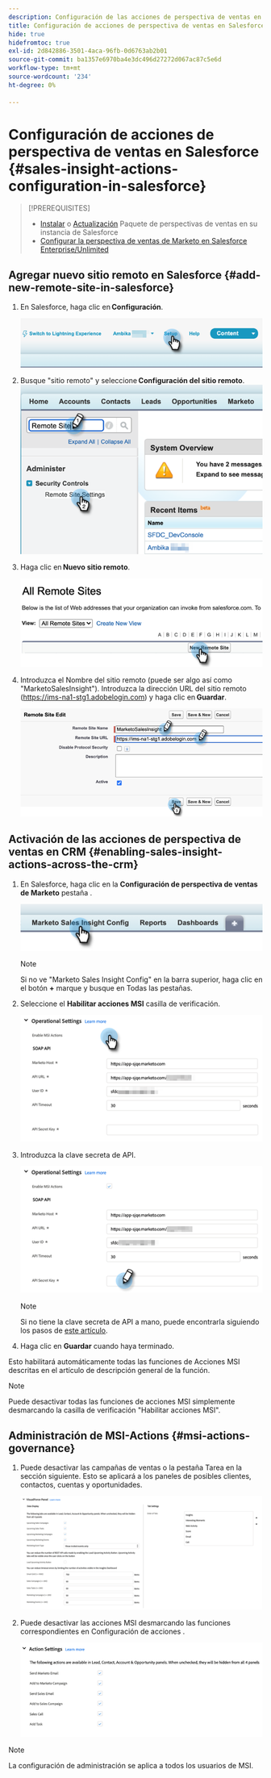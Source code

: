 ```yaml
---
description: Configuración de las acciones de perspectiva de ventas en Salesforce - Documentos de Marketo - Documentación del producto
title: Configuración de acciones de perspectiva de ventas en Salesforce
hide: true
hidefromtoc: true
exl-id: 2d842886-3501-4aca-96fb-0d6763ab2b01
source-git-commit: ba1357e6970ba4e3dc496d27272d067ac87c5e6d
workflow-type: tm+mt
source-wordcount: '234'
ht-degree: 0%

---
```


# Configuración de acciones de perspectiva de ventas en Salesforce {#sales-insight-actions-configuration-in-salesforce}

>[!PREREQUISITES]
>
>* [Instalar](/help/marketo/product-docs/marketo-sales-insight/msi-for-salesforce/installation/install-marketo-sales-insight-package-in-salesforce-appexchange.md) o [Actualización](/help/marketo/product-docs/marketo-sales-insight/msi-for-salesforce/upgrading/upgrading-your-msi-package.md) Paquete de perspectivas de ventas en su instancia de Salesforce
>* [Configurar la perspectiva de ventas de Marketo en Salesforce Enterprise/Unlimited](/help/marketo/product-docs/marketo-sales-insight/msi-for-salesforce/configuration/configure-marketo-sales-insight-in-salesforce-enterprise-unlimited.md)


## Agregar nuevo sitio remoto en Salesforce {#add-new-remote-site-in-salesforce}

1. En Salesforce, haga clic en **Configuración**.

   ![](assets/msi-actions-configuration-in-salesforce-1.png)

1. Busque &quot;sitio remoto&quot; y seleccione **Configuración del sitio remoto**.
   ![](assets/msi-actions-configuration-in-salesforce-2.png)

1. Haga clic en **Nuevo sitio remoto**.

   ![](assets/msi-actions-configuration-in-salesforce-3.png)

1. Introduzca el Nombre del sitio remoto (puede ser algo así como &quot;MarketoSalesInsight&quot;). Introduzca la dirección URL del sitio remoto (https://ims-na1-stg1.adobelogin.com) y haga clic en **Guardar**.

   ![](assets/msi-actions-configuration-in-salesforce-4.png)

## Activación de las acciones de perspectiva de ventas en CRM {#enabling-sales-insight-actions-across-the-crm}

1. En Salesforce, haga clic en la **Configuración de perspectiva de ventas de Marketo** pestaña .

   ![](assets/msi-actions-configuration-in-salesforce-5.png)

   >[!NOTE]
   >
   >Si no ve &quot;Marketo Sales Insight Config&quot; en la barra superior, haga clic en el botón **+** marque y busque en Todas las pestañas.

1. Seleccione el **Habilitar acciones MSI** casilla de verificación.

   ![](assets/msi-actions-configuration-in-salesforce-6.png)

1. Introduzca la clave secreta de API.

   ![](assets/msi-actions-configuration-in-salesforce-7.png)

   >[!NOTE]
   >
   >Si no tiene la clave secreta de API a mano, puede encontrarla siguiendo los pasos de [este artículo](/help/marketo/product-docs/marketo-sales-insight/msi-for-salesforce/configuration/configure-marketo-sales-insight-in-salesforce-enterprise-unlimited.md).

1. Haga clic en **Guardar** cuando haya terminado.

Esto habilitará automáticamente todas las funciones de Acciones MSI descritas en el artículo de descripción general de la función.

>[!NOTE]
>
>Puede desactivar todas las funciones de acciones MSI simplemente desmarcando la casilla de verificación &quot;Habilitar acciones MSI&quot;.

## Administración de MSI-Actions {#msi-actions-governance}

1. Puede desactivar las campañas de ventas o la pestaña Tarea en la sección siguiente. Esto se aplicará a los paneles de posibles clientes, contactos, cuentas y oportunidades.

   ![](assets/msi-actions-configuration-in-salesforce-8.png)

1. Puede desactivar las acciones MSI desmarcando las funciones correspondientes en Configuración de acciones .

   ![](assets/msi-actions-configuration-in-salesforce-9.png)

>[!NOTE]
>
>La configuración de administración se aplica a todos los usuarios de MSI.
